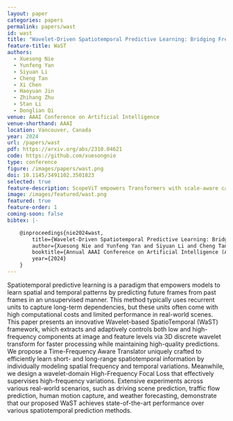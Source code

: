 ```yaml
---
layout: paper
categories: papers
permalink: papers/wast
id: wast
title: "Wavelet-Driven Spatiotemporal Predictive Learning: Bridging Frequency and Time Variations"
feature-title: WaST
authors: 
  - Xuesong Nie
  - Yunfeng Yan
  - Siyuan Li
  - Cheng Tan
  - Xi Chen
  - Haoyuan Jin
  - Zhihang Zhu
  - Stan Li
  - Donglian Qi
venue: AAAI Conference on Artificial Intelligence
venue-shorthand: AAAI
location: Vancouver, Canada
year: 2024
url: /papers/wast
pdf: https://arxiv.org/abs/2310.04621
code: https://github.com/xuesongnie
type: conference
figure: /images/papers/wast.png
doi: 10.1145/3491102.3501823
selected: true
feature-description: ScopeViT empowers Transformers with scale-aware capabilities to learn visual information <br><br> <b>Xuesong Nie</b>
image: /images/featured/wast.png
featured: true
feature-order: 1
coming-soon: false
bibtex: |-

    @inproceedings{nie2024wast,
        title={Wavelet-Driven Spatiotemporal Predictive Learning: Bridging Frequency and Time Variations},
        author={Xuesong Nie and Yunfeng Yan and Siyuan Li and Cheng Tan and Xi Chen and Haoyuan Jin and Zhihang Zhu and Stan Z. Li and Donglian Qi},
        booktitle={Annual AAAI Conference on Artificial Intelligence (AAAI)},
        year={2024}
    }
---
```


Spatiotemporal predictive learning is a paradigm that empowers models to learn spatial and temporal patterns by predicting future frames from past frames in an unsupervised manner. 
This method typically uses recurrent units to capture long-term dependencies, but these units often come with high computational costs and limited performance in real-world scenes. 
This paper presents an innovative Wavelet-based SpatioTemporal (WaST) framework, which extracts and adaptively controls both low and high-frequency components at image and feature levels via 3D discrete wavelet transform for faster processing while maintaining high-quality predictions. 
We propose a Time-Frequency Aware Translator uniquely crafted to efficiently learn short- and long-range spatiotemporal information by individually modeling spatial frequency and temporal variations. 
Meanwhile, we design a wavelet-domain High-Frequency Focal Loss that effectively supervises high-frequency variations. 
Extensive experiments across various real-world scenarios, such as driving scene prediction, traffic flow prediction, human motion capture, and weather forecasting, demonstrate that our proposed WaST achieves state-of-the-art performance over various spatiotemporal prediction methods.